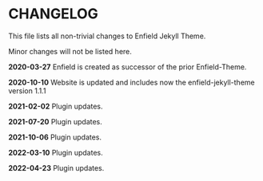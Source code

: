 # CHANGELOG

This file lists all non-trivial changes to Enfield Jekyll Theme.

Minor changes will not be listed here.

**2020-03-27** Enfield is created as successor of the prior Enfield-Theme.

**2020-10-10** Website is updated and includes now the enfield-jekyll-theme version 1.1.1

**2021-02-02** Plugin updates.

**2021-07-20** Plugin updates.

**2021-10-06** Plugin updates.

**2022-03-10** Plugin updates.

**2022-04-23** Plugin updates.
